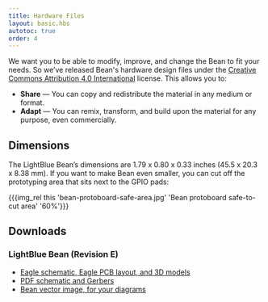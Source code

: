 ```yaml
---
title: Hardware Files
layout: basic.hbs
autotoc: true
order: 4
---
```


We want you to be able to modify, improve, and change the Bean to fit your needs. So we’ve released Bean's hardware design files under the [Creative Commons Attribution 4.0 International](https://creativecommons.org/licenses/by/4.0/) license. This allows you to:

* **Share** — You can copy and redistribute the material in any medium or format.
* **Adapt** — You can remix, transform, and build upon the material for any purpose, even commercially.

## Dimensions

The LightBlue Bean’s dimensions are 1.79 x 0.80 x 0.33 inches (45.5 x 20.3 x 8.38 mm). If you want to make Bean even smaller, you can cut off the prototyping area that sits next to the GPIO pads:

{{{img_rel this 'bean-protoboard-safe-area.jpg' 'Bean protoboard safe-to-cut area' '60%'}}}

## Downloads

### LightBlue Bean (Revision E)

* [Eagle schematic, Eagle PCB layout, and 3D models](http://punchthrough.com/files/bean/hardware/BEAN_MODEL_REVE_1.1.0.zip)
* [PDF schematic and Gerbers](http://punchthrough.com/docs/files/Bean/Bean_revE_board_export.pdf)
* [Bean vector image, for your diagrams](http://punchthrough.com/files/bean/hardware/lightblue-bean-rev-e-board-files-3d-model.zip)
